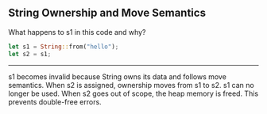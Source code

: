 ## String Ownership and Move Semantics

What happens to s1 in this code and why?
```rust
let s1 = String::from("hello");
let s2 = s1;
```

---

s1 becomes invalid because String owns its data and follows move semantics. When s2 is assigned, ownership moves from s1 to s2. s1 can no longer be used. When s2 goes out of scope, the heap memory is freed. This prevents double-free errors.

